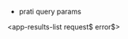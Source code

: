 <app-index-results-list-index></app-index-results-list>
- prati query params


<app-results-list request$ error$></app-results-list>
